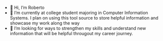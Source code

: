 - 👋 Hi, I’m Roberto
- 🌱 I’m currently at college student majoring in Computer Information Systems. I plan on using this tool source to store helpful information and showcase my work along the way 
- 💞️ I’m looking for ways to strengthen my skills and understand new information that will be helpful througout my career journey.

<!---
Roberto0059/Roberto0059 is a ✨ special ✨ repository because its `README.md` (this file) appears on your GitHub profile.
You can click the Preview link to take a look at your changes.
--->
